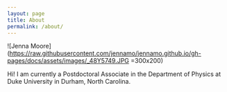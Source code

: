 ```yaml
---
layout: page
title: About
permalink: /about/
---
```


![Jenna Moore](https://raw.githubusercontent.com/jennamo/jennamo.github.io/gh-pages/docs/assets/images/_48Y5749.JPG =300x200)

Hi! I am currently a Postdoctoral Associate in the Department of Physics at Duke University in Durham, North Carolina.
